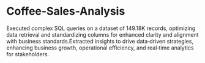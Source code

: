 # Coffee-Sales-Analysis
Executed complex SQL queries on a dataset of 149.18K records, optimizing data retrieval and standardizing columns for enhanced clarity and alignment with business standards.Extracted insights to drive data‐driven strategies, enhancing business growth, operational efficiency, and real‐time analytics for stakeholders.
